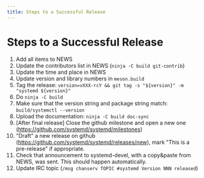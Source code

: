 ```yaml
---
title: Steps to a Successful Release
---
```


# Steps to a Successful Release

1. Add all items to NEWS
2. Update the contributors list in NEWS (`ninja -C build git-contrib`)
3. Update the time and place in NEWS
4. Update version and library numbers in `meson.build`
5. Tag the release: `version=vXXX-rcY && git tag -s "${version}" -m "systemd ${version}"`
6. Do `ninja -C build`
7. Make sure that the version string and package string match: `build/systemctl --version`
8. Upload the documentation: `ninja -C build doc-sync`
9. [After final release] Close the github milestone and open a new one (https://github.com/systemd/systemd/milestones)
10. "Draft" a new release on github (https://github.com/systemd/systemd/releases/new), mark "This is a pre-release" if appropriate.
11. Check that announcement to systemd-devel, with a copy&paste from NEWS, was sent. This should happen automatically.
12. Update IRC topic (`/msg chanserv TOPIC #systemd Version NNN released`)
